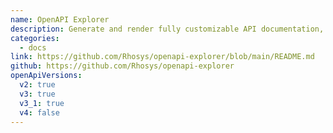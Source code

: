 ```yaml
---
name: OpenAPI Explorer
description: Generate and render fully customizable API documentation, then explore and execute API requests via the integrated console.
categories:
  - docs
link: https://github.com/Rhosys/openapi-explorer/blob/main/README.md
github: https://github.com/Rhosys/openapi-explorer
openApiVersions:
  v2: true
  v3: true
  v3_1: true
  v4: false
---
```

